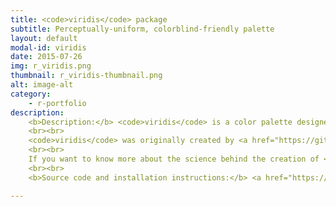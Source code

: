 ```yaml
---
title: <code>viridis</code> package
subtitle: Perceptually-uniform, colorblind-friendly palette
layout: default
modal-id: viridis
date: 2015-07-26
img: r_viridis.png
thumbnail: r_viridis-thumbnail.png
alt: image-alt
category:
    - r-portfolio
description:
    <b>Description:</b> <code>viridis</code> is a color palette designed in such a way that it will analytically be perfectly perceptually-uniform, both in regular form and also when converted to black-and-white. It is also designed to be perceived by readers with the most common form of color blindness.
    <br><br>
    <code>viridis</code> was originally created by <a href="https://github.com/stefanv">Stéfan van der Walt</a> and <a href="https://github.com/njsmith">Nathaniel Smith</a> to become the new default palette of the popular <a href="http://matplotlib.org/">Python Matplotlib library</a>. This R package makes <code>viridis</code> available to R users as well.
    <br><br>
    If you want to know more about the science behind the creation of <code>viridis</code>, you can watch this <a href="https://youtu.be/xAoljeRJ3lU">presentation of <code>viridis</code></a> by its authors at <a href="http://scipy2015.scipy.org/">SciPy 2015</a>.
    <br><br>
    <b>Source code and installation instructions:</b> <a href="https://github.com/sjmgarnier/viridis">Click here</a>

---
```

